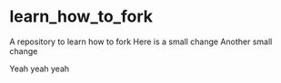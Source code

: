 # learn_how_to_fork
A repository to learn how to fork
Here is a small change
Another small change

Yeah yeah yeah 